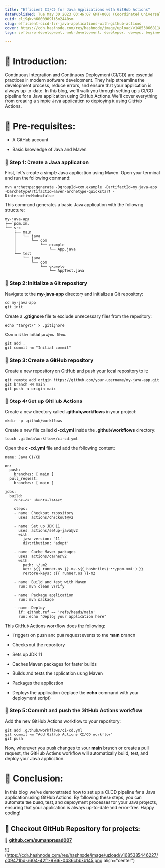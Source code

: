 ```yaml
---
title: "Efficient CI/CD for Java Applications with GitHub Actions"
datePublished: Tue May 30 2023 03:46:07 GMT+0000 (Coordinated Universal Time)
cuid: cli9qkvh6000909lb5m2440sm
slug: efficient-cicd-for-java-applications-with-github-actions
cover: https://cdn.hashnode.com/res/hashnode/image/upload/v1685386681180/223a4b91-2b06-42d4-bfb4-112fde31d4d1.png
tags: software-development, web-development, developer, devops, beginners

---
```


# **📍** Introduction:

Continuous Integration and Continuous Deployment (CI/CD) are essential practices in modern software development. They help streamline the development process, reduce errors, and ensure that your application is always up-to-date. In this blog, we'll walk you through setting up a CI/CD pipeline for a Java application using GitHub Actions. We'll cover everything from creating a simple Java application to deploying it using GitHub Actions.

# 📝 Pre-requisites:

* A GitHub account
    
* Basic knowledge of Java and Maven
    

### 🚀 Step 1: Create a Java application

First, let's create a simple Java application using Maven. Open your terminal and run the following command:

```plaintext
mvn archetype:generate -DgroupId=com.example -DartifactId=my-java-app -DarchetypeArtifactId=maven-archetype-quickstart -DinteractiveMode=false
```

This command generates a basic Java application with the following structure:

```plaintext
my-java-app
├── pom.xml
└── src
    ├── main
    │   └── java
    │       └── com
    │           └── example
    │               └── App.java
    └── test
        └── java
            └── com
                └── example
                    └── AppTest.java
```

### 🚀 Step 2: Initialize a Git repository

Navigate to the **my-java-app** directory and initialize a Git repository:

```plaintext
cd my-java-app
git init
```

Create a **.gitignore** file to exclude unnecessary files from the repository:

```plaintext
echo "target/" > .gitignore
```

Commit the initial project files:

```plaintext
git add .
git commit -m "Initial commit"
```

### 🚀 Step 3: Create a GitHub repository

Create a new repository on GitHub and push your local repository to it:

```plaintext
git remote add origin https://github.com/your-username/my-java-app.git
git branch -M main
git push -u origin main
```

### 🚀 Step 4: Set up GitHub Actions

Create a new directory called **.github/workflows** in your project:

```plaintext
mkdir -p .github/workflows
```

Create a new file called **ci-cd.yml** inside the **.github/workflows** directory:

```plaintext
touch .github/workflows/ci-cd.yml
```

Open the **ci-cd.yml** file and add the following content:

```plaintext
name: Java CI/CD

on:
  push:
    branches: [ main ]
  pull_request:
    branches: [ main ]

jobs:
  build:
    runs-on: ubuntu-latest

    steps:
    - name: Checkout repository
      uses: actions/checkout@v2

    - name: Set up JDK 11
      uses: actions/setup-java@v2
      with:
        java-version: '11'
        distribution: 'adopt'

    - name: Cache Maven packages
      uses: actions/cache@v2
      with:
        path: ~/.m2
        key: ${{ runner.os }}-m2-${{ hashFiles('**/pom.xml') }}
        restore-keys: ${{ runner.os }}-m2

    - name: Build and test with Maven
      run: mvn clean verify

    - name: Package application
      run: mvn package

    - name: Deploy
      if: github.ref == 'refs/heads/main'
      run: echo "Deploy your application here"
```

This GitHub Actions workflow does the following:

* Triggers on push and pull request events to the **main** branch
    
* Checks out the repository
    
* Sets up JDK 11
    
* Caches Maven packages for faster builds
    
* Builds and tests the application using Maven
    
* Packages the application
    
* Deploys the application (replace the **echo** command with your deployment script)
    

### 🚀 Step 5: Commit and push the GitHub Actions workflow

Add the new GitHub Actions workflow to your repository:

```plaintext
git add .github/workflows/ci-cd.yml
git commit -m "Add GitHub Actions CI/CD workflow"
git push
```

Now, whenever you push changes to your **main** branch or create a pull request, the GitHub Actions workflow will automatically build, test, and deploy your Java application.

# **📍** Conclusion:

In this blog, we've demonstrated how to set up a CI/CD pipeline for a Java application using GitHub Actions. By following these steps, you can automate the build, test, and deployment processes for your Java projects, ensuring that your application is always up-to-date and error-free. Happy coding!

## **🔹 Checkout GitHub Repository for projects:**

**🔗** [**github.com/sumanprasad007**](http://github.com/sumanprasad007)

![](https://cdn.hashnode.com/res/hashnode/image/upload/v1685385446227/c09471bd-a604-42f1-9766-0436cbb3b145.png align="center")